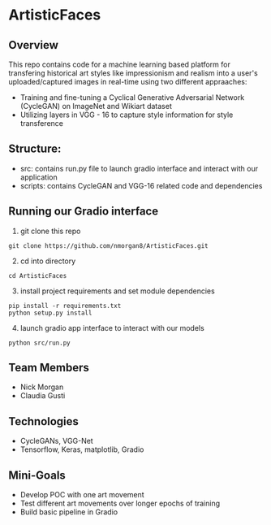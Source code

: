# ArtisticFaces

## Overview
This repo contains code for a machine learning based platform for transfering historical art styles like impressionism and realism into a user's uploaded/captured images in real-time using two different appraaches: 
 - Training and fine-tuning a Cyclical Generative Adversarial Network (CycleGAN) on ImageNet and Wikiart dataset
 - Utilizing layers in VGG - 16 to capture style information for style transference
 
## Structure: 
 - src: contains run.py file to launch gradio interface and interact with our application
 - scripts: contains CycleGAN and VGG-16 related code and dependencies 
  
## Running our Gradio interface
1. git clone this repo
```
git clone https://github.com/nmorgan8/ArtisticFaces.git
```

2. cd into directory 
```
cd ArtisticFaces
```

3. install project requirements and set module dependencies 
```
pip install -r requirements.txt
python setup.py install 
```

4. launch gradio app interface to interact with our models 
```
python src/run.py 
```


## Team Members
 - Nick Morgan
 - Claudia Gusti

## Technologies
 - CycleGANs, VGG-Net 
 - Tensorflow, Keras, matplotlib, Gradio

## Mini-Goals
 - Develop POC with one art movement
 - Test different art movements over longer epochs of training
 - Build basic pipeline in Gradio
